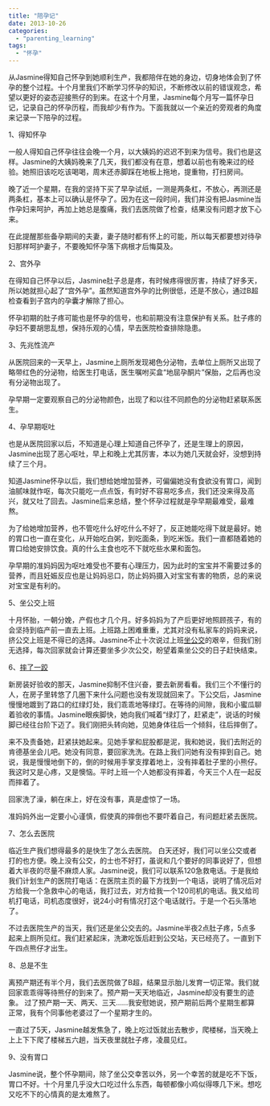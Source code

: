 ```yaml
---
title: "陪孕记"
date: 2013-10-26
categories: 
  - "parenting_learning"
tags: 
  - "怀孕"
---
```


从Jasmine得知自己怀孕到她顺利生产，我都陪伴在她的身边，切身地体会到了怀孕的整个过程。十个月里我们不断学习怀孕的知识，不断修改以前的错误观念，希望以更好的姿态迎接熊仔的到来。在这十个月里，Jasmine每个月写一篇怀孕日记，记录自己的怀孕历程，而我却少有作为。下面我就以一个亲近的旁观者的角度来记录一下陪孕的过程。

1、得知怀孕

一般人得知自己怀孕往往会晚一个月，以大姨妈的迟迟不到来为信号。我们也是这样。Jasmine的大姨妈晚来了几天，我们都没有在意，想着以前也有晚来过的经验。她照旧该吃吃该喝喝，周末还赤脚踩在地板上拖地，提重物，打扫房间。

晚了近一个星期，在我的坚持下买了早孕试纸，一测是两条杠，不放心，再测还是两条杠，基本上可以确认是怀孕了。因为在这一段时间，我们并没有把Jasmine当作孕妇来呵护，再加上她总是腹痛，我们去医院做了检查，结果没有问题才放下心来。

在此提醒那些备孕期间的夫妻，妻子随时都有怀上的可能，所以每天都要想对待孕妇那样呵护妻子，不要晚知怀孕落下病根才后悔莫及。

2、宫外孕

在得知自己怀孕以后，Jasmine肚子总是疼，有时候疼得很厉害，持续了好多天，所以她就担心起了“宫外孕”。虽然知道宫外孕的比例很低，还是不放心，通过B超检查看到子宫内的孕囊才解除了担心。

怀孕初期的肚子疼可能也是怀孕的信号，也和前期没有注意保护有关系。肚子疼的孕妇不要胡思乱想，保持乐观的心情，早去医院检查排除隐患。

3、先兆性流产

从医院回来的一天早上，Jasmine上厕所发现褐色分泌物，去单位上厕所又出现了略带红色的分泌物，给医生打电话，医生嘱咐买盒“地屈孕酮片”保胎，之后再也没有分泌物出现了。

孕早期一定要观察自己的分泌物颜色，出现了和以往不同颜色的分泌物赶紧联系医生。

4、孕早期呕吐

也是从医院回家以后，不知道是心理上知道自己怀孕了，还是生理上的原因，Jasmine出现了恶心呕吐，早上和晚上尤其厉害，本以为她几天就会好，没想到持续了三个月。

知道Jasmine怀孕以后，我们想给她增加营养，可偏偏她没有食欲没有胃口，闻到油腻味就作呕，每次只能吃一点点饭，有时好不容易吃多点，我们还没来得及高兴，就又吐了回去。Jasmine后来总结，整个怀孕过程就是孕早期最难受，最难熬。

为了给她增加营养，也不管吃什么好吃什么不好了，反正她能吃得下就是最好。她的胃口也一直在变化，从开始吃白粥，到吃面条，到吃米饭。我们一直都随着她的胃口给她安排饮食。真的什么主食也吃不下就吃些水果和面包。

孕早期的准妈妈因为呕吐难受也不要有心理压力，因为此时的宝宝并不需要过多的营养，而且妊娠反应也是让妈妈忌口，防止妈妈摄入对宝宝有害的物质，总的来说对宝宝是有利的。

5、坐公交上班

十月怀胎，一朝分娩，产假也才几个月。好多妈妈为了产后更好地照顾孩子，有的会坚持到临产前一直去上班。上班路上困难重重，尤其对没有私家车的妈妈来说，挤公交上班是不得已的选择。Jasmine不止十次说过上班[坐公交](http://www.jfsay.com/archives/1074.html "怀孕乘公交上班的九个月")的艰辛，但我们别无选择，每次回家就会计算还要坐多少次公交，盼望着乘坐公交的日子赶快结束。

6、[摔了一跤](http://www.jfsay.com/archives/757.html "孕八月（29周—32周）（07.26—08.22）")

新房装好验收的那天，Jasmine抑制不住兴奋，要去新房看看。我们三个不懂行的人，在房子里转悠了几圈下来什么问题也没有发现就回来了。下公交后，Jasmine慢慢地踱到了路口的红绿灯处，我们乖乖地等绿灯。在等待的间隙，我和小蜜瓜聊着验收的事情。Jasmine眼疾脚快，她向我们喊着“绿灯了，赶紧走”，说话的时候脚已经往台阶下迈了。我们刚把头转向她，见她身体往后一个倾斜，往后摔倒了。

来不及责备她，赶紧扶她起来。见她手掌和屁股都是泥，我和她说，我们去附近的肯德基坐会儿吧。她没有同意，要回家洗洗。在路上我们问她有没有摔到自己。她说，我是慢慢地倒下的，倒的时候用手掌支撑着地上，没有摔着肚子里的小熊仔。我这时又是心疼，又是懊恼。平时上班一个人她都没有摔着，今天三个人在一起反而摔着了。

回家洗了澡，躺在床上，好在没有事，真是虚惊了一场。

准妈妈外出一定要小心谨慎，假使真的摔倒也不要吓着自己，有问题赶紧去医院。

7、怎么去医院

临近生产我们想得最多的是快生了怎么去医院。 白天还好，我们可以坐公交或者打的也方便。晚上没有公交，的士也不好打，虽说和几个要好的同事说好了，但想着大半夜的尽量不麻烦人家。Jasmine说，我们可以联系120急救电话。于是我给我们计划生产的医院打电话：在医院主页的最下方找到一个电话，说明了情况后对方给我一个急救中心的电话，我打过去，对方给我一个120司机的电话。我又给司机打电话，司机态度很好，说24小时有情况打这个电话就行。于是一个石头落地了。

不过去医院生产的当天，我们还是坐公交去的。Jasmine半夜2点肚子疼，5点多起来上厕所见红。我们赶紧起床，洗漱吃饭后赶到公交站，天已经亮了。一直到下午四点熊仔才出生。

8、总是不生

离预产期还有半个月，我们去医院做了B超，结果显示胎儿发育一切正常。我们就回家乖乖得等待熊仔的到来了。预产期一天天地临近，Jasmine却没有要生的迹象。 过了预产期一天、两天、三天……我安慰她说，预产期前后两个星期生都算正常，我有个同事他老婆过了一个星期才生的。

一直过了5天，Jasmine越发焦急了，晚上吃过饭就出去散步，爬楼梯，当天晚上上上下下爬了楼梯五六趟，当天夜里就肚子疼，凌晨见红。

9、没有胃口

Jasmine说，整个怀孕期间，除了坐公交幸苦以外，另一个幸苦的就是吃不下饭，胃口不好。十个月里几乎没大口吃过什么东西，每顿都像小鸡似得啄几下米。想吃又吃不下的心情真的是太难熬了。
